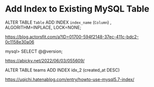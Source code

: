 # Add Index to Existing MySQL Table
ALTER TABLE `Table` ADD INDEX `index_name` (`Column`) , ALGORITHM=INPLACE, LOCK=NONE;

https://blog.actorsfit.com/a?ID=01700-594f2148-37ec-411c-bdc2-0c1158e30a06


mysql> SELECT @@version;

https://abicky.net/2022/06/03/055609/

ALTER TABLE teams ADD INDEX idx_2 (created_at DESC)

https://uqichi.hatenablog.com/entry/howto-use-mysql5.7-index/
